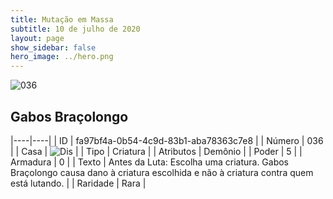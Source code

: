 ```yaml
---
title: Mutação em Massa
subtitle: 10 de julho de 2020
layout: page
show_sidebar: false
hero_image: ../hero.png
---
```


![036](https://cdn.keyforgegame.com/media/card_front/pt/479_036_33RP646XMQ93_pt.png)

## Gabos Braçolongo

|----|----|
| ID | fa97bf4a-0b54-4c9d-83b1-aba78363c7e8 |
| Número | 036 |
| Casa | ![Dis](https://archonarcana.com/images/thumb/e/e8/Dis.png/22px-Dis.png "Dis") |
| Tipo | Criatura |
| Atributos | Demônio |
| Poder | 5 |
| Armadura | 0 |
| Texto | Antes da Luta: Escolha uma criatura. Gabos Braçolongo causa dano à criatura escolhida e não à criatura contra quem está lutando. |
| Raridade | Rara |
